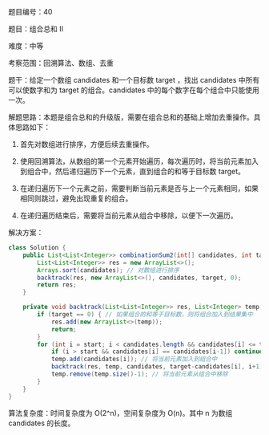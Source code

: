 题目编号：40

题目：组合总和 II

难度：中等

考察范围：回溯算法、数组、去重

题干：给定一个数组 candidates 和一个目标数 target ，找出 candidates 中所有可以使数字和为 target 的组合。candidates 中的每个数字在每个组合中只能使用一次。

解题思路：本题是组合总和的升级版，需要在组合总和的基础上增加去重操作。具体思路如下：

1. 首先对数组进行排序，方便后续去重操作。

2. 使用回溯算法，从数组的第一个元素开始遍历，每次遍历时，将当前元素加入到组合中，然后递归遍历下一个元素，直到组合的和等于目标数 target。

3. 在递归遍历下一个元素之前，需要判断当前元素是否与上一个元素相同，如果相同则跳过，避免出现重复的组合。

4. 在递归遍历结束后，需要将当前元素从组合中移除，以便下一次遍历。

解决方案：

```java
class Solution {
    public List<List<Integer>> combinationSum2(int[] candidates, int target) {
        List<List<Integer>> res = new ArrayList<>();
        Arrays.sort(candidates); // 对数组进行排序
        backtrack(res, new ArrayList<>(), candidates, target, 0);
        return res;
    }

    private void backtrack(List<List<Integer>> res, List<Integer> temp, int[] candidates, int target, int start) {
        if (target == 0) { // 如果组合的和等于目标数，则将组合加入到结果集中
            res.add(new ArrayList<>(temp));
            return;
        }
        for (int i = start; i < candidates.length && candidates[i] <= target; i++) {
            if (i > start && candidates[i] == candidates[i-1]) continue; // 去重操作
            temp.add(candidates[i]); // 将当前元素加入到组合中
            backtrack(res, temp, candidates, target-candidates[i], i+1); // 递归遍历下一个元素
            temp.remove(temp.size()-1); // 将当前元素从组合中移除
        }
    }
}
```

算法复杂度：时间复杂度为 O(2^n)，空间复杂度为 O(n)。其中 n 为数组 candidates 的长度。
